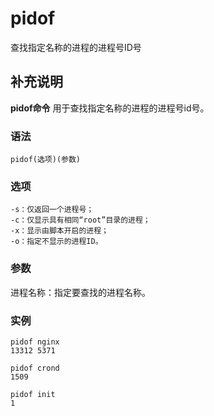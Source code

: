 pidof
===

查找指定名称的进程的进程号ID号

## 补充说明

**pidof命令** 用于查找指定名称的进程的进程号id号。

###  语法

```
pidof(选项)(参数)
```

###  选项

```
-s：仅返回一个进程号；
-c：仅显示具有相同“root”目录的进程；
-x：显示由脚本开启的进程；
-o：指定不显示的进程ID。
```

###  参数

进程名称：指定要查找的进程名称。

###  实例

```
pidof nginx
13312 5371

pidof crond
1509

pidof init
1
```


